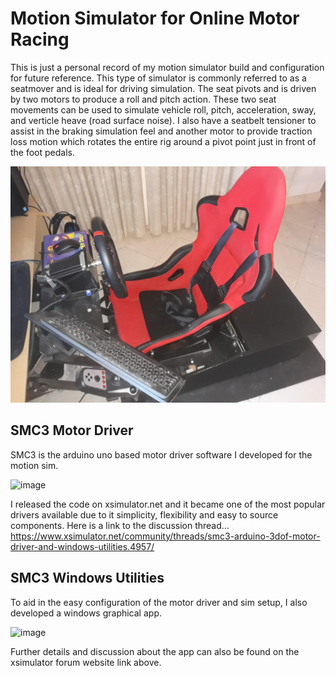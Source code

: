 # Motion Simulator for Online Motor Racing

This is just a personal record of my motion simulator build and configuration for future reference.  This type of simulator is commonly referred to as a seatmover and is ideal for driving simulation.  The seat pivots and is driven by two motors to produce a roll and pitch action.  These two seat movements can be used to simulate vehicle roll, pitch, acceleration, sway, and verticle heave (road surface noise). I also have a seatbelt tensioner to assist in the braking simulation feel and another motor to provide traction loss motion which rotates the entire rig around a pivot point just in front of the foot pedals.

![SimSeat](https://github.com/CraigHoffmann/race-motion-simulator/blob/master/Images/sim2.jpg?raw=true)

## SMC3 Motor Driver
SMC3 is the arduino uno based motor driver software I developed for the motion sim.

![image](https://user-images.githubusercontent.com/27387872/120056720-42da9b80-c07d-11eb-8954-a2bf82b0f45e.png)

I released the code on xsimulator.net and it became one of the most popular drivers available due to it simplicity, flexibility and easy to source components.  Here is a link to the discussion thread... https://www.xsimulator.net/community/threads/smc3-arduino-3dof-motor-driver-and-windows-utilities.4957/

## SMC3 Windows Utilities
To aid in the easy configuration of the motor driver and sim setup, I also developed a windows graphical app.

![image](https://user-images.githubusercontent.com/27387872/120056817-c5fbf180-c07d-11eb-8c67-f6a8f7997dda.png)

Further details and discussion about the app can also be found on the xsimulator forum website link above.
